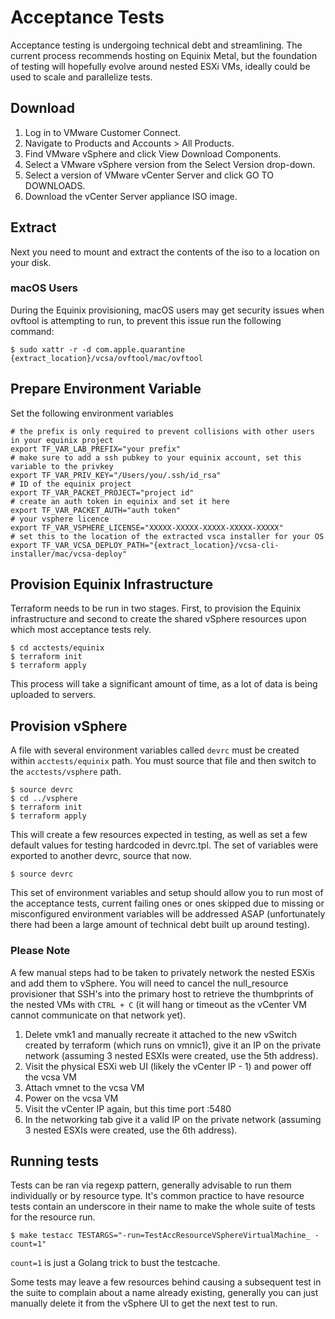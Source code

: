 # Acceptance Tests
Acceptance testing is undergoing technical debt and streamlining. The current process recommends hosting on Equinix Metal, but the foundation of testing will hopefully evolve around nested ESXi VMs, ideally could be used to scale and parallelize tests.

## Download
1. Log in to VMware Customer Connect.
2. Navigate to Products and Accounts > All Products.
3. Find VMware vSphere and click View Download Components.
4. Select a VMware vSphere version from the Select Version drop-down.
5. Select a version of VMware vCenter Server and click GO TO DOWNLOADS.
6. Download the vCenter Server appliance ISO image.

## Extract
Next you need to mount and extract the contents of the iso to a location on your disk.

### macOS Users
During the Equinix provisioning, macOS users may get security issues when ovftool is attempting to run, to prevent this issue run the following command:

```
$ sudo xattr -r -d com.apple.quarantine {extract_location}/vcsa/ovftool/mac/ovftool
```

## Prepare Environment Variable
Set the following environment variables
```
# the prefix is only required to prevent collisions with other users in your equinix project
export TF_VAR_LAB_PREFIX="your prefix"
# make sure to add a ssh pubkey to your equinix account, set this variable to the privkey
export TF_VAR_PRIV_KEY="/Users/you/.ssh/id_rsa"
# ID of the equinix project
export TF_VAR_PACKET_PROJECT="project id"
# create an auth token in equinix and set it here
export TF_VAR_PACKET_AUTH="auth token"
# your vsphere licence
export TF_VAR_VSPHERE_LICENSE="XXXXX-XXXXX-XXXXX-XXXXX-XXXXX"
# set this to the location of the extracted vsca installer for your OS
export TF_VAR_VCSA_DEPLOY_PATH="{extract_location}/vcsa-cli-installer/mac/vcsa-deploy"
```

## Provision Equinix Infrastructure
Terraform needs to be run in two stages. First, to provision the Equinix infrastructure and second to create the shared vSphere resources upon which most acceptance tests rely.

```
$ cd acctests/equinix
$ terraform init
$ terraform apply
```
This process will take a significant amount of time, as a lot of data is being uploaded to servers.

## Provision vSphere
A file with several environment variables called `devrc` must be created within `acctests/equinix` path. You must source that file and then switch to the `acctests/vsphere` path.

```
$ source devrc
$ cd ../vsphere
$ terraform init
$ terraform apply
```
This will create a few resources expected in testing, as well as set a few default values for testing hardcoded in devrc.tpl. The set of variables were exported to another devrc, source that now.
```
$ source devrc
```

This set of environment variables and setup should allow you to run most of the acceptance tests, current failing ones or ones skipped due to missing or misconfigured environment variables will be addressed ASAP (unfortunately there had been a large amount of technical debt built up around testing).

### Please Note
A few manual steps had to be taken to privately network the nested ESXis and add them to vSphere. You will need to cancel the null_resource provisioner that SSH's into the primary host to retrieve the thumbprints of the nested VMs with `CTRL + C` (it will hang or timeout as the vCenter VM cannot communicate on that network yet).

1. Delete vmk1 and manually recreate it attached to the new vSwitch created by terraform (which runs on vmnic1), give it an IP on the private network (assuming 3 nested ESXIs were created, use the 5th address).
2. Visit the physical ESXi web UI (likely the vCenter IP - 1) and power off the vcsa VM
3. Attach vmnet to the vcsa VM
4. Power on the vcsa VM
5. Visit the vCenter IP again, but this time port :5480
6. In the networking tab give it a valid IP on the private network (assuming 3 nested ESXIs were created, use the 6th address).

## Running tests
Tests can be ran via regexp pattern, generally advisable to run them individually or by resource type. It's common practice to have resource tests contain an underscore in their name to make the whole suite of tests for the resource run.

```
$ make testacc TESTARGS="-run=TestAccResourceVSphereVirtualMachine_ -count=1"
```

`count=1` is just a Golang trick to bust the testcache.

Some tests may leave a few resources behind causing a subsequent test in the suite to complain about a name already existing, generally you can just manually delete it from the vSphere UI to get the next test to run.
